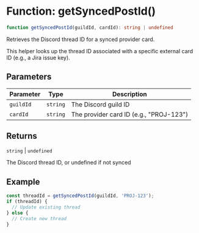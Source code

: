 # Function: getSyncedPostId()

```ts
function getSyncedPostId(guildId, cardId): string | undefined
```

Retrieves the Discord thread ID for a synced provider card.

This helper looks up the thread ID associated with a specific
external card ID (e.g., a Jira issue key).

## Parameters

| Parameter | Type | Description |
| ------ | ------ | ------ |
| `guildId` | `string` | The Discord guild ID |
| `cardId` | `string` | The provider card ID (e.g., "PROJ-123") |

## Returns

`string` \| `undefined`

The Discord thread ID, or undefined if not synced

## Example

```ts
const threadId = getSyncedPostId(guildId, 'PROJ-123');
if (threadId) {
  // Update existing thread
} else {
  // Create new thread
}
```
